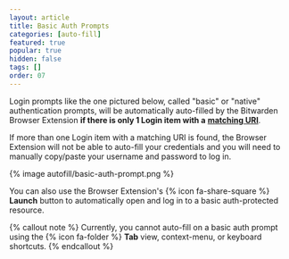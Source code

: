 ```yaml
---
layout: article
title: Basic Auth Prompts
categories: [auto-fill]
featured: true
popular: true
hidden: false
tags: []
order: 07
---
```


Login prompts like the one pictured below, called "basic" or "native" authentication prompts, will be automatically auto-filled by the Bitwarden Browser Extension **if there is only 1 Login item with a** [**matching URI**]({{site.baseurl}}/article/uri-match-detection).

If more than one Login item with a matching URI is found, the Browser Extension will not be able to auto-fill your credentials and you will need to manually copy/paste your username and password to log in.

{% image autofill/basic-auth-prompt.png %}

You can also use the Browser Extension's {% icon fa-share-square %} **Launch** button to automatically open and log in to a basic auth-protected resource.

{% callout note %}
Currently, you cannot auto-fill on a basic auth prompt using the {% icon fa-folder %} **Tab** view, context-menu, or keyboard shortcuts.
{% endcallout %}
